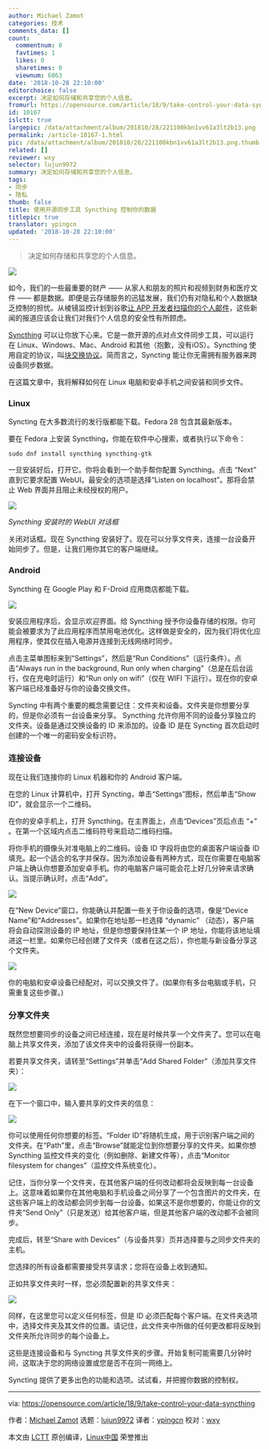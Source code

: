 ```yaml
---
author: Michael Zamot
categories: 技术
comments_data: []
count:
  commentnum: 0
  favtimes: 1
  likes: 0
  sharetimes: 0
  viewnum: 6863
date: '2018-10-28 22:10:00'
editorchoice: false
excerpt: 决定如何存储和共享您的个人信息。
fromurl: https://opensource.com/article/18/9/take-control-your-data-syncthing
id: 10167
islctt: true
largepic: /data/attachment/album/201810/28/221100kbn1vv61a3lt2b13.png
permalink: /article-10167-1.html
pic: /data/attachment/album/201810/28/221100kbn1vv61a3lt2b13.png.thumb.jpg
related: []
reviewer: wxy
selector: lujun9972
summary: 决定如何存储和共享您的个人信息。
tags:
- 同步
- 隐私
thumb: false
title: 使用开源同步工具 Syncthing 控制你的数据
titlepic: true
translator: ypingcn
updated: '2018-10-28 22:10:00'
---
```



> 
> 决定如何存储和共享您的个人信息。
> 
> 
> 


![](/data/attachment/album/201810/28/221100kbn1vv61a3lt2b13.png)


如今，我们的一些最重要的财产 —— 从家人和朋友的照片和视频到财务和医疗文件 —— 都是数据。即便是云存储服务的迅猛发展，我们仍有对隐私和个人数据缺乏控制的担忧。从棱镜监控计划到谷歌[让 APP 开发者扫描你的个人邮件](https://gizmodo.com/google-says-it-doesnt-go-through-your-inbox-anymore-bu-1827299695)，这些新闻的报道应该会让我们对我们个人信息的安全性有所顾虑。


[Syncthing](https://syncthing.net/) 可以让你放下心来。它是一款开源的点对点文件同步工具，可以运行在 Linux、Windows、Mac、Android 和其他（抱歉，没有iOS）。Syncthing 使用自定的协议，叫[块交换协议](3)。简而言之，Syncting 能让你无需拥有服务器来跨设备同步数据。


在这篇文章中，我将解释如何在 Linux 电脑和安卓手机之间安装和同步文件。


### Linux


Syncting 在大多数流行的发行版都能下载。Fedora 28 包含其最新版本。


要在 Fedora 上安装 Syncthing，你能在软件中心搜索，或者执行以下命令：



```
sudo dnf install syncthing syncthing-gtk
```

一旦安装好后，打开它。你将会看到一个助手帮你配置 Syncthing。点击 “Next” 直到它要求配置 WebUI。最安全的选项是选择“Listen on localhost”。那将会禁止 Web 界面并且阻止未经授权的用户。


![](/data/attachment/album/201810/28/221458enntztxnwoe9nnlm.png)


*Syncthing 安装时的 WebUI 对话框*


关闭对话框。现在 Syncthing 安装好了。现在可以分享文件夹，连接一台设备开始同步了。但是，让我们用你其它的客户端继续。


### Android


Syncthing 在 Google Play 和 F-Droid 应用商店都能下载。


![](/data/attachment/album/201810/28/221144r6tj4mjvutbyuz49.png)


安装应用程序后，会显示欢迎界面。给 Syncthing 授予你设备存储的权限。你可能会被要求为了此应用程序而禁用电池优化。这样做是安全的，因为我们将优化应用程序，使其仅在插入电源并连接到无线网络时同步。


点击主菜单图标来到“Settings”，然后是“Run Conditions”（运行条件）。点击“Always run in the background, Run only when charging”（总是在后台运行，仅在充电时运行）和“Run only on wifi”（仅在 WIFI 下运行）。现在你的安卓客户端已经准备好与你的设备交换文件。


Syncting 中有两个重要的概念需要记住：文件夹和设备。文件夹是你想要分享的，但是你必须有一台设备来分享。 Syncthing 允许你用不同的设备分享独立的文件夹。设备是通过交换设备的 ID 来添加的。设备 ID 是在 Syncting 首次启动时创建的一个唯一的密码安全标识符。


### 连接设备


现在让我们连接你的 Linux 机器和你的 Android 客户端。


在您的 Linux 计算机中，打开 Syncting，单击“Settings”图标，然后单击“Show ID”，就会显示一个二维码。


在你的安卓手机上，打开 Syncthing。在主界面上，点击“Devices”页后点击 “+” 。在第一个区域内点击二维码符号来启动二维码扫描。


将你手机的摄像头对准电脑上的二维码。设备 ID 字段将由您的桌面客户端设备 ID 填充。起一个适合的名字并保存。因为添加设备有两种方式，现在你需要在电脑客户端上确认你想要添加安卓手机。你的电脑客户端可能会花上好几分钟来请求确认。当提示确认时，点击“Add”。


![](/data/attachment/album/201810/28/221148eakp1acca5uci4ci.png)


在“New Device”窗口，你能确认并配置一些关于你设备的选项，像是“Device Name”和“Addresses”。如果你在地址那一栏选择 “dynamic” （动态），客户端将会自动探测设备的 IP 地址，但是你想要保持住某一个 IP 地址，你能将该地址填进这一栏里。如果你已经创建了文件夹（或者在这之后），你也能与新设备分享这个文件夹。


![](/data/attachment/album/201810/28/221152pnbehpxxyzvh2hmy.png)


你的电脑和安卓设备已经配对，可以交换文件了。(如果你有多台电脑或手机，只需重复这些步骤。)


### 分享文件夹


既然您想要同步的设备之间已经连接，现在是时候共享一个文件夹了。您可以在电脑上共享文件夹，添加了该文件夹中的设备将获得一份副本。


若要共享文件夹，请转至“Settings”并单击“Add Shared Folder”（添加共享文件夹）：


![](/data/attachment/album/201810/28/221155laigeaimeddxucd4.png)


在下一个窗口中，输入要共享的文件夹的信息：


![](/data/attachment/album/201810/28/221202xylii61nsyis6axu.png)


你可以使用任何你想要的标签。“Folder ID”将随机生成，用于识别客户端之间的文件夹。在“Path”里，点击“Browse”就能定位到你想要分享的文件夹。如果你想 Syncthing 监控文件夹的变化（例如删除、新建文件等），点击“Monitor filesystem for changes”（监控文件系统变化）。


记住，当你分享一个文件夹，在其他客户端的任何改动都将会反映到每一台设备上。这意味着如果你在其他电脑和手机设备之间分享了一个包含图片的文件夹，在这些客户端上的改动都会同步到每一台设备。如果这不是你想要的，你能让你的文件夹“Send Only”（只是发送）给其他客户端，但是其他客户端的改动都不会被同步。


完成后，转至“Share with Devices”（与设备共享）页并选择要与之同步文件夹的主机。


您选择的所有设备都需要接受共享请求；您将在设备上收到通知。


正如共享文件夹时一样，您必须配置新的共享文件夹：


![](/data/attachment/album/201810/28/221222mcfzhb94sb4pa2ss.png)


同样，在这里您可以定义任何标签，但是 ID 必须匹配每个客户端。在文件夹选项中，选择文件夹及其文件的位置。请记住，此文件夹中所做的任何更改都将反映到文件夹所允许同步的每个设备上。


这些是连接设备和与 Syncting 共享文件夹的步骤。开始复制可能需要几分钟时间，这取决于您的网络设置或您是否不在同一网络上。


Syncting 提供了更多出色的功能和选项。试试看，并把握你数据的控制权。




---


via: <https://opensource.com/article/18/9/take-control-your-data-syncthing>


作者：[Michael Zamot](https://opensource.com/users/mzamot) 选题：[lujun9972](https://github.com/lujun9972) 译者：[ypingcn](https://github.com/ypingcn) 校对：[wxy](https://github.com/wxy)


本文由 [LCTT](https://github.com/LCTT/TranslateProject) 原创编译，[Linux中国](https://linux.cn/) 荣誉推出